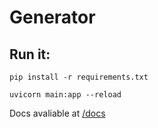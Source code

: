 # Generator

## Run it:

```shell
pip install -r requirements.txt
```

``` shell
uvicorn main:app --reload
```

Docs avaliable at [/docs](http://127.0.0.1:8000/docs)